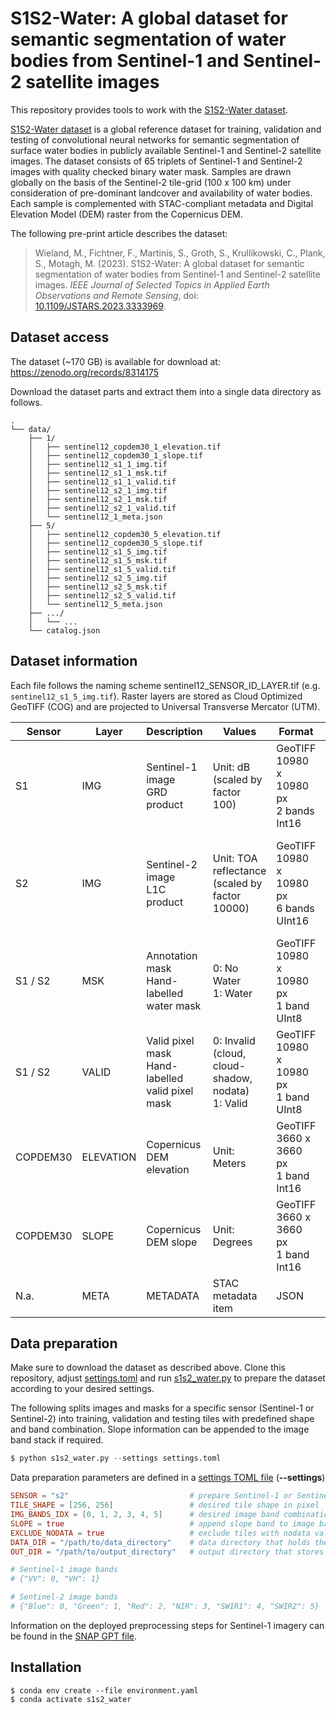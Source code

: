 # S1S2-Water: A global dataset for semantic segmentation of water bodies from Sentinel-1 and Sentinel-2 satellite images
This repository provides tools to work with the [S1S2-Water dataset](https://zenodo.org/records/8314175).

[S1S2-Water dataset](https://zenodo.org/records/8314175) is a global reference dataset for training, validation and testing of convolutional neural networks for semantic segmentation of surface water bodies in publicly available Sentinel-1 and Sentinel-2 satellite images. The dataset consists of 65 triplets of Sentinel-1 and Sentinel-2 images with quality checked binary water mask. Samples are drawn globally on the basis of the Sentinel-2 tile-grid (100 x 100 km) under consideration of pre-dominant landcover and availability of water bodies. Each sample is complemented with STAC-compliant metadata and Digital Elevation Model (DEM) raster from the Copernicus DEM.

The following pre-print article describes the dataset:

> Wieland, M., Fichtner, F., Martinis, S., Groth, S., Krullikowski, C., Plank, S., Motagh, M. (2023). S1S2-Water: A global dataset for semantic segmentation of water bodies from Sentinel-1 and Sentinel-2 satellite images. *IEEE Journal of Selected Topics in Applied Earth Observations and Remote Sensing*, doi: [10.1109/JSTARS.2023.3333969](https://dx.doi.org/10.1109/JSTARS.2023.3333969).

## Dataset access
The dataset (~170 GB) is available for download at: https://zenodo.org/records/8314175

Download the dataset parts and extract them into a single data directory as follows.

```
.
└── data/
    ├── 1/
    │   ├── sentinel12_copdem30_1_elevation.tif
    │   ├── sentinel12_copdem30_1_slope.tif
    │   ├── sentinel12_s1_1_img.tif
    │   ├── sentinel12_s1_1_msk.tif
    │   ├── sentinel12_s1_1_valid.tif
    │   ├── sentinel12_s2_1_img.tif
    │   ├── sentinel12_s2_1_msk.tif
    │   ├── sentinel12_s2_1_valid.tif
    │   └── sentinel12_1_meta.json
    ├── 5/
    │   ├── sentinel12_copdem30_5_elevation.tif
    │   ├── sentinel12_copdem30_5_slope.tif
    │   ├── sentinel12_s1_5_img.tif
    │   ├── sentinel12_s1_5_msk.tif
    │   ├── sentinel12_s1_5_valid.tif
    │   ├── sentinel12_s2_5_img.tif
    │   ├── sentinel12_s2_5_msk.tif
    │   ├── sentinel12_s2_5_valid.tif
    │   └── sentinel12_5_meta.json
    ├── .../
    │   └── ...
    └── catalog.json
```

## Dataset information
Each file follows the naming scheme sentinel12_SENSOR_ID_LAYER.tif (e.g. `sentinel12_s1_5_img.tif`). Raster layers are stored as Cloud Optimized GeoTIFF (COG) and are projected to Universal Transverse Mercator (UTM).

| Sensor | Layer |Description | Values | Format | Bands |
| - | - | - | - | - | - |
| S1 | IMG | Sentinel-1 image <br> GRD product | Unit: dB (scaled by factor 100) | GeoTIFF <br> 10980 x 10980 px <br> 2 bands <br> Int16 | 0: VV <br> 1: VH
| S2 | IMG | Sentinel-2 image <br> L1C product | Unit: TOA reflectance (scaled by factor 10000) | GeoTIFF <br> 10980 x 10980 px <br> 6 bands <br> UInt16 | 0: Blue <br> 1: Green <br> 2: Red <br> 3: NIR <br> 4: SWIR1 <br> 5: SWIR2
| S1 / S2 | MSK | Annotation mask <br> Hand-labelled water mask | 0: No Water <br> 1: Water | GeoTIFF <br> 10980 x 10980 px <br> 1 band <br> UInt8 | 0: Water mask
| S1 / S2 | VALID | Valid pixel mask <br> Hand-labelled valid pixel mask | 0: Invalid (cloud, cloud-shadow, nodata) <br> 1: Valid | GeoTIFF <br> 10980 x 10980 px <br> 1 band <br> UInt8 | 0: Valid mask
| COPDEM30 | ELEVATION | Copernicus DEM elevation | Unit: Meters | GeoTIFF <br> 3660 x 3660 px <br> 1 band <br> Int16 | 0: Elevation
| COPDEM30 | SLOPE | Copernicus DEM slope | Unit: Degrees | GeoTIFF <br> 3660 x 3660 px <br> 1 band <br> Int16 | 0: Slope
| N.a. | META | METADATA | STAC metadata item | JSON | N.a.

## Data preparation
Make sure to download the dataset as described above. Clone this repository, adjust [settings.toml](settings.toml) and run [s1s2_water.py](s1s2_water.py) to prepare the dataset according to your desired settings. 

The following splits images and masks for a specific sensor (Sentinel-1 or Sentinel-2) into training, validation and testing tiles with predefined shape and band combination. Slope information can be appended to the image band stack if required.

```python
$ python s1s2_water.py --settings settings.toml
```

Data preparation parameters are defined in a [settings TOML file](settings.toml) (**--settings**)

```toml
SENSOR = "s2"                           # prepare Sentinel-1 or Sentinel-2 data ["s1", "s2"]
TILE_SHAPE = [256, 256]                 # desired tile shape in pixel
IMG_BANDS_IDX = [0, 1, 2, 3, 4, 5]      # desired image band combination
SLOPE = true                            # append slope band to image bands
EXCLUDE_NODATA = true                   # exclude tiles with nodata values
DATA_DIR = "/path/to/data_directory"    # data directory that holds the original images
OUT_DIR = "/path/to/output_directory"   # output directory that stores the prepared train, val and test tiles

# Sentinel-1 image bands
# {"VV": 0, "VH": 1}

# Sentinel-2 image bands
# {"Blue": 0, "Green": 1, "Red": 2, "NIR": 3, "SWIR1": 4, "SWIR2": 5}
```

Information on the deployed preprocessing steps for Sentinel-1 imagery can be found in the [SNAP GPT file](prepare/preproc_s1_snap.xml).

## Installation
```shell
$ conda env create --file environment.yaml
$ conda activate s1s2_water
```
